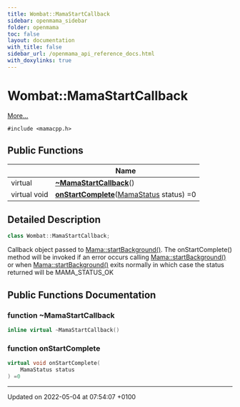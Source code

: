 ```yaml
---
title: Wombat::MamaStartCallback
sidebar: openmama_sidebar
folder: openmama
toc: false
layout: documentation
with_title: false
sidebar_url: /openmama_api_reference_docs.html
with_doxylinks: true
---
```


# Wombat::MamaStartCallback



 [More...](#detailed-description)


`#include <mamacpp.h>`

## Public Functions

|                | Name           |
| -------------- | -------------- |
| virtual | **[~MamaStartCallback](classWombat_1_1MamaStartCallback.html#function-~mamastartcallback)**() |
| virtual void | **[onStartComplete](classWombat_1_1MamaStartCallback.html#function-onstartcomplete)**([MamaStatus](classWombat_1_1MamaStatus.html) status) =0 |

## Detailed Description

```cpp
class Wombat::MamaStartCallback;
```


Callback object passed to [Mama::startBackground()](classWombat_1_1Mama.html#function-startbackground). The onStartComplete() method will be invoked if an error occurs calling [Mama::startBackground()](classWombat_1_1Mama.html#function-startbackground) or when [Mama::startBackground()](classWombat_1_1Mama.html#function-startbackground) exits normally in which case the status returned will be MAMA_STATUS_OK 

## Public Functions Documentation

### function ~MamaStartCallback

```cpp
inline virtual ~MamaStartCallback()
```


### function onStartComplete

```cpp
virtual void onStartComplete(
    MamaStatus status
) =0
```


-------------------------------

Updated on 2022-05-04 at 07:54:07 +0100
